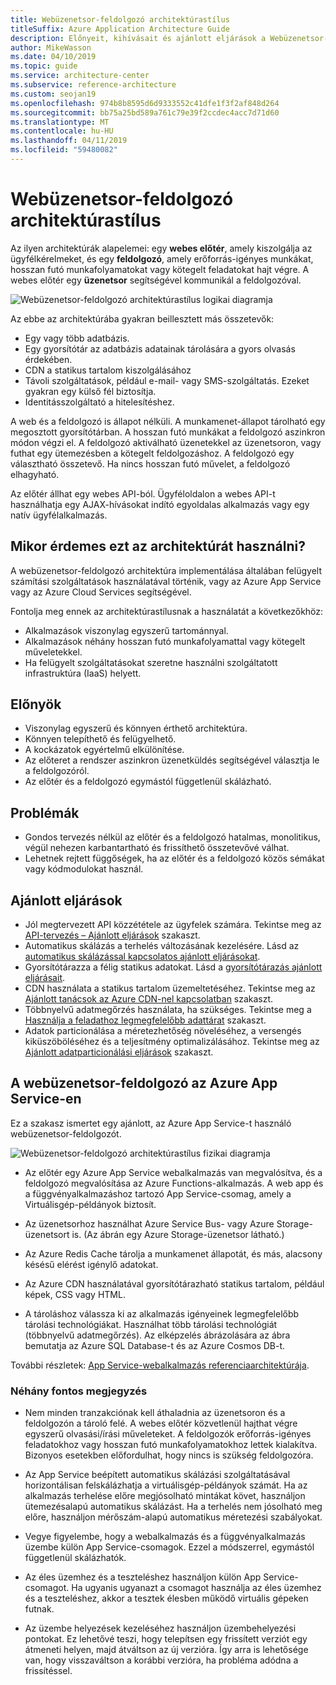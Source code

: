 ```yaml
---
title: Webüzenetsor-feldolgozó architektúrastílus
titleSuffix: Azure Application Architecture Guide
description: Előnyeit, kihívásait és ajánlott eljárások a Webüzenetsor-feldolgozó architektúráinak ismerteti az Azure-ban.
author: MikeWasson
ms.date: 04/10/2019
ms.topic: guide
ms.service: architecture-center
ms.subservice: reference-architecture
ms.custom: seojan19
ms.openlocfilehash: 974b8b8595d6d9333552c41dfe1f3f2af848d264
ms.sourcegitcommit: bb75a25bd589a761c79e39f2ccdec4acc7d71d60
ms.translationtype: MT
ms.contentlocale: hu-HU
ms.lasthandoff: 04/11/2019
ms.locfileid: "59480082"
---
```

# <a name="web-queue-worker-architecture-style"></a>Webüzenetsor-feldolgozó architektúrastílus

Az ilyen architektúrák alapelemei: egy **webes előtér**, amely kiszolgálja az ügyfélkérelmeket, és egy **feldolgozó**, amely erőforrás-igényes munkákat, hosszan futó munkafolyamatokat vagy kötegelt feladatokat hajt végre.  A webes előtér egy **üzenetsor** segítségével kommunikál a feldolgozóval.

![Webüzenetsor-feldolgozó architektúrastílus logikai diagramja](./images/web-queue-worker-logical.svg)

Az ebbe az architektúrába gyakran beillesztett más összetevők:

- Egy vagy több adatbázis.
- Egy gyorsítótár az adatbázis adatainak tárolására a gyors olvasás érdekében.
- CDN a statikus tartalom kiszolgálásához
- Távoli szolgáltatások, például e-mail- vagy SMS-szolgáltatás. Ezeket gyakran egy külső fél biztosítja.
- Identitásszolgáltató a hitelesítéshez.

A web és a feldolgozó is állapot nélküli. A munkamenet-állapot tárolható egy megosztott gyorsítótárban. A hosszan futó munkákat a feldolgozó aszinkron módon végzi el. A feldolgozó aktiválható üzenetekkel az üzenetsoron, vagy futhat egy ütemezésben a kötegelt feldolgozáshoz. A feldolgozó egy választható összetevő. Ha nincs hosszan futó művelet, a feldolgozó elhagyható.

Az előtér állhat egy webes API-ból. Ügyféloldalon a webes API-t használhatja egy AJAX-hívásokat indító egyoldalas alkalmazás vagy egy natív ügyfélalkalmazás.

## <a name="when-to-use-this-architecture"></a>Mikor érdemes ezt az architektúrát használni?

A webüzenetsor-feldolgozó architektúra implementálása általában felügyelt számítási szolgáltatások használatával történik, vagy az Azure App Service vagy az Azure Cloud Services segítségével.

Fontolja meg ennek az architektúrastílusnak a használatát a következőkhöz:

- Alkalmazások viszonylag egyszerű tartománnyal.
- Alkalmazások néhány hosszan futó munkafolyamattal vagy kötegelt műveletekkel.
- Ha felügyelt szolgáltatásokat szeretne használni szolgáltatott infrastruktúra (IaaS) helyett.

## <a name="benefits"></a>Előnyök

- Viszonylag egyszerű és könnyen érthető architektúra.
- Könnyen telepíthető és felügyelhető.
- A kockázatok egyértelmű elkülönítése.
- Az előteret a rendszer aszinkron üzenetküldés segítségével választja le a feldolgozóról.
- Az előtér és a feldolgozó egymástól függetlenül skálázható.

## <a name="challenges"></a>Problémák

- Gondos tervezés nélkül az előtér és a feldolgozó hatalmas, monolitikus, végül nehezen karbantartható és frissíthető összetevővé válhat.
- Lehetnek rejtett függőségek, ha az előtér és a feldolgozó közös sémákat vagy kódmodulokat használ.

## <a name="best-practices"></a>Ajánlott eljárások

- Jól megtervezett API közzététele az ügyfelek számára. Tekintse meg az [API-tervezés – Ajánlott eljárások][api-design] szakaszt.
- Automatikus skálázás a terhelés változásának kezelésére. Lásd az [automatikus skálázással kapcsolatos ajánlott eljárásokat][autoscaling].
- Gyorsítótárazza a félig statikus adatokat. Lásd a [gyorsítótárazás ajánlott eljárásait][caching].
- CDN használata a statikus tartalom üzemeltetéséhez. Tekintse meg az [Ajánlott tanácsok az Azure CDN-nel kapcsolatban][cdn] szakaszt.
- Többnyelvű adatmegőrzés használata, ha szükséges. Tekintse meg a [Használja a feladathoz legmegfelelőbb adattárat][polyglot] szakaszt.
- Adatok particionálása a méretezhetőség növeléséhez, a versengés kiküszöböléséhez és a teljesítmény optimalizálásához. Tekintse meg az [Ajánlott adatparticionálási eljárások][data-partition] szakaszt.

## <a name="web-queue-worker-on-azure-app-service"></a>A webüzenetsor-feldolgozó az Azure App Service-en

Ez a szakasz ismertet egy ajánlott, az Azure App Service-t használó webüzenetsor-feldolgozót.

![Webüzenetsor-feldolgozó architektúrastílus fizikai diagramja](./images/web-queue-worker-physical.png)

- Az előtér egy Azure App Service webalkalmazás van megvalósítva, és a feldolgozó megvalósítása az Azure Functions-alkalmazás. A web app és a függvényalkalmazáshoz tartozó App Service-csomag, amely a Virtuálisgép-példányok biztosít.

- Az üzenetsorhoz használhat Azure Service Bus- vagy Azure Storage-üzenetsort is. (Az ábrán egy Azure Storage-üzenetsor látható.)

- Az Azure Redis Cache tárolja a munkamenet állapotát, és más, alacsony késésű elérést igénylő adatokat.

- Az Azure CDN használatával gyorsítótárazható statikus tartalom, például képek, CSS vagy HTML.

- A tároláshoz válassza ki az alkalmazás igényeinek legmegfelelőbb tárolási technológiákat. Használhat több tárolási technológiát (többnyelvű adatmegőrzés). Az elképzelés ábrázolására az ábra bemutatja az Azure SQL Database-t és az Azure Cosmos DB-t.

További részletek: [App Service-webalkalmazás referenciaarchitektúrája][scalable-web-app].

### <a name="additional-considerations"></a>Néhány fontos megjegyzés

- Nem minden tranzakciónak kell áthaladnia az üzenetsoron és a feldolgozón a tároló felé. A webes előtér közvetlenül hajthat végre egyszerű olvasási/írási műveleteket. A feldolgozók erőforrás-igényes feladatokhoz vagy hosszan futó munkafolyamatokhoz lettek kialakítva. Bizonyos esetekben előfordulhat, hogy nincs is szükség feldolgozóra.

- Az App Service beépített automatikus skálázási szolgáltatásával horizontálisan felskálázhatja a virtuálisgép-példányok számát. Ha az alkalmazás terhelése előre megjósolható mintákat követ, használjon ütemezésalapú automatikus skálázást. Ha a terhelés nem jósolható meg előre, használjon mérőszám-alapú automatikus méretezési szabályokat.

- Vegye figyelembe, hogy a webalkalmazás és a függvényalkalmazás üzembe külön App Service-csomagok. Ezzel a módszerrel, egymástól függetlenül skálázhatók.

- Az éles üzemhez és a teszteléshez használjon külön App Service-csomagot. Ha ugyanis ugyanazt a csomagot használja az éles üzemhez és a teszteléshez, akkor a tesztek élesben működő virtuális gépeken futnak.

- Az üzembe helyezések kezeléséhez használjon üzembehelyezési pontokat. Ez lehetővé teszi, hogy telepítsen egy frissített verziót egy átmeneti helyen, majd átváltson az új verzióra. Így arra is lehetősége van, hogy visszaváltson a korábbi verzióra, ha probléma adódna a frissítéssel.

<!-- links -->

[api-design]: ../../best-practices/api-design.md
[autoscaling]: ../../best-practices/auto-scaling.md
[caching]: ../../best-practices/caching.md
[cdn]: ../../best-practices/cdn.md
[data-partition]: ../../best-practices/data-partitioning.md
[polyglot]: ../design-principles/use-the-best-data-store.md
[scalable-web-app]: ../../reference-architectures/app-service-web-app/scalable-web-app.md